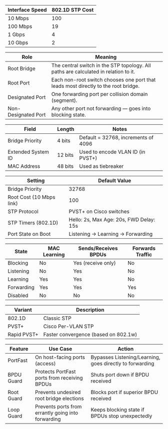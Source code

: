 | Interface Speed | 802.1D STP Cost |
|------------------|------------------|
| 10 Mbps          | 100              |
| 100 Mbps         | 19               |
| 1 Gbps           | 4                |
| 10 Gbps          | 2                |

| Role               | Meaning                                                                 |
|--------------------|-------------------------------------------------------------------------|
| Root Bridge        | The central switch in the STP topology. All paths are calculated in relation to it. |
| Root Port          | Each non-root switch chooses one port that leads most directly to the root bridge. |
| Designated Port    | One forwarding port per collision domain (segment).                     |
| Non-Designated Port| Any other port not forwarding — goes into blocking state.               |

| Field               | Length   | Notes                                      |
|---------------------|----------|--------------------------------------------|
| Bridge Priority     | 4 bits   | Default = 32768, increments of 4096        |
| Extended System ID  | 12 bits  | Used to encode VLAN ID (in PVST+)          |
| MAC Address         | 48 bits  | Used as tiebreaker                         |

| Setting              | Default Value                                  |
|----------------------|------------------------------------------------|
| Bridge Priority       | 32768                                          |
| Root Cost (10 Mbps link) | 100                                      |
| STP Protocol          | PVST+ on Cisco switches                       |
| STP Timers (802.1D)   | Hello: 2s, Max Age: 20s, FWD Delay: 15s       |
| Port State on Boot    | Listening → Learning → Forwarding             |

| State      | MAC Learning | Sends/Receives BPDUs | Forwards Traffic |
|------------|--------------|----------------------|------------------|
| Blocking   | No           | Yes (receive only)   | No               |
| Listening  | No           | Yes                  | No               |
| Learning   | Yes          | Yes                  | No               |
| Forwarding | Yes          | Yes                  | Yes              |
| Disabled   | No           | No                   | No               |

| Variant       | Description                          |
|---------------|--------------------------------------|
| 802.1D        | Classic STP                          |
| PVST+         | Cisco Per-VLAN STP                   |
| Rapid PVST+   | Faster convergence (based on 802.1w) |

| Feature     | Use Case                                 | Action                                               |
|-------------|-------------------------------------------|------------------------------------------------------|
| PortFast    | On host-facing ports (access)             | Bypasses Listening/Learning, goes directly to forwarding |
| BPDU Guard  | Protects PortFast ports from receiving BPDUs | Shuts port down if BPDU received                    |
| Root Guard  | Prevents undesired root bridge elections  | Blocks port if superior BPDU received               |
| Loop Guard  | Prevents ports from errantly going into forwarding | Keeps blocking state if BPDUs stop unexpectedly     |



